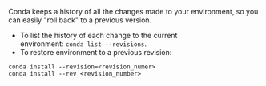 
Conda keeps a history of all the changes made to your environment, so you can easily "roll back" to a previous version.

- To list the history of each change to the current environment: `conda list --revisions`.
- To restore environment to a previous revision:
```Conda
conda install --revision=<revision_numer>
conda install --rev <revision_number>
```

